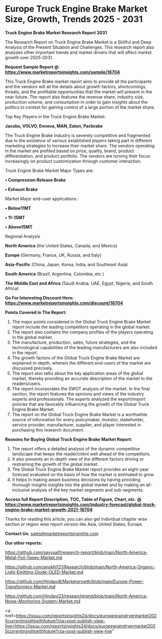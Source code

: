 # Europe Truck Engine Brake Market Size, Growth, Trends 2025 - 2031

<strong>Truck Engine Brake Market Research Report 2031</strong>

The Research Report on Truck Engine Brake Market is a Skillful and Deep Analysis of the Present Situation and Challenges. This research report also analyzes other important trends and market drivers that will affect market growth over 2025-2031.

<strong>Request Sample Report @ <a href=https://www.marketreportsinsights.com/sample/16704>https://www.marketreportsinsights.com/sample/16704</a></strong>

This Truck Engine Brake market report aims to provide all the participants and the vendors will all the details about growth factors, shortcomings, threats, and the profitable opportunities that the market will present in the near future. The report also features the revenue share, industry size, production volume, and consumption in order to gain insights about the politics to contest for gaining control of a large portion of the market share.

Top Key Players in the Truck Engine Brake Market:

<strong>Jacobs, VOLVO, Ennova, MAN, Eaton, Pacbrake</strong>

The Truck Engine Brake Industry is severely competitive and fragmented due to the existence of various established players taking part in different marketing strategies to increase their market share. The vendors operating in the market are profiled based on price, quality, brand, product differentiation, and product portfolio. The vendors are turning their focus increasingly on product customization through customer interaction.

Truck Engine Brake Market Major Types are:

<strong>• Compression Release Brake

• Exhaust Brake</strong>

Market Major end-user applications :

<strong>• Below11MT

• 11-15MT

• Above15MT</strong>

Regional Analysis

</u><strong><b>North America</b></strong> (the United States, Canada, and Mexico)

<strong><b>Europe </b></strong>(Germany, France, UK, Russia, and Italy)

<strong><b>Asia-Pacific</b></strong> (China, Japan, Korea, India, and Southeast Asia)

<strong><b>South America</b></strong> (Brazil, Argentina, Colombia, etc.)

<strong><b>The Middle East and Africa</b></strong> (Saudi Arabia, UAE, Egypt, Nigeria, and South Africa)

<strong>Go For Interesting Discount Here: <a href=https://www.marketreportsinsights.com/discount/16704>https://www.marketreportsinsights.com/discount/16704</a></strong>

<strong>Points Covered in The Report:</strong>
<ol>
  <li>The major points considered in the Global Truck Engine Brake Market report include the leading competitors operating in the global market.</li>
  <li>The report also contains the company profiles of the players operating in the global market.</li>
  <li>The manufacture, production, sales, future strategies, and the technological capabilities of the leading manufacturers are also included in the report.</li>
  <li>The growth factors of the Global Truck Engine Brake Market are explained in-depth, wherein the different end-users of the market are discussed precisely.</li>
  <li>The report also talks about the key application areas of the global market, thereby providing an accurate description of the market to the readers/users.</li>
  <li>The report incorporates the SWOT analysis of the market. In the final section, the report features the opinions and views of the industry experts and professionals. The experts analyzed the export/import policies that are favorably influencing the growth of the Global Truck Engine Brake Market.</li>
  <li>The report on the Global Truck Engine Brake Market is a worthwhile source of information for every policymaker, investor, stakeholder, service provider, manufacturer, supplier, and player interested in purchasing this research document.</li>
</ol>
<strong>Reasons for Buying Global Truck Engine Brake Market Report:</strong>

<ol>
  <li>The report offers a detailed analysis of the dynamic competitive landscape that keeps the reader/client well ahead of the competitors.</li>
  <li>It also presents an in-depth view of the different factors driving or restraining the growth of the global market.</li>
  <li>The Global Truck Engine Brake Market report provides an eight-year forecast evaluated on the basis of how the market is estimated to grow.</li>
  <li>It helps in making aware business decisions by having providing thorough insights insights into the global market and by making an all-inclusive analysis of the key market segments and sub-segments.</li>
</ol>
<strong>Access full Report Description, TOC, Table of Figure, Chart, etc. @ <a href=https://www.marketreportsinsights.com/industry-forecast/global-truck-engine-brake-market-growth-2021-16704>https://www.marketreportsinsights.com/industry-forecast/global-truck-engine-brake-market-growth-2021-16704</a></strong>


Thanks for reading this article; you can also get individual chapter wise section or region wise report version like Asia, United States, Europe.

<strong>Contact Us:</strong>
sales@marketreportsinsights.com

<strong>Our other reports:</strong>

<a href=https://github.com/sayysaif/research-report/blob/main/North-America-Metal-Foil-Tapes-Market.md>https://github.com/sayysaif/research-report/blob/main/North-America-Metal-Foil-Tapes-Market.md</a>

<a href=https://github.com/anokhi121/Research/blob/main/North-America-Organic-Light-Emitting-Diode-OLED-Market.md>https://github.com/anokhi121/Research/blob/main/North-America-Organic-Light-Emitting-Diode-OLED-Market.md</a>

<a href=https://github.com/Hindavi8/Marketgrowth/blob/main/Europe-Power-Transformers-Market.md>https://github.com/Hindavi8/Marketgrowth/blob/main/Europe-Power-Transformers-Market.md</a>

<a href=https://github.com/Hindavi23/researchtrend/blob/main/North-America-Noise-Monitoring-System-Market.md>https://github.com/Hindavi23/researchtrend/blob/main/North-America-Noise-Monitoring-System-Market.md</a>

<a href=https://issuu.com/reportsinsights24/docs/europegraindryermarket2025currentinsightwithfuture?cta=post-publish-view-live>https://issuu.com/reportsinsights24/docs/europegraindryermarket2025currentinsightwithfuture?cta=post-publish-view-live</a>"
